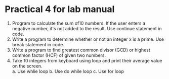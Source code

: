 # Practical 4 for lab manual 

1. Program to calculate the sum of10 numbers.  If the user enters a negative number, it's not added to the result. Use continue statement in code.
2. Write a program to determine whether or not an integer x is a prime. Use break statement in code.
3. Write a program to find greatest common divisor (GCD) or highest common factor (HCF) of given two numbers.
4. Take 10 integers from keyboard using loop and print their average value on the screen.  
   a. Use whlie loop
   b. Use do while loop
   c. Use for loop